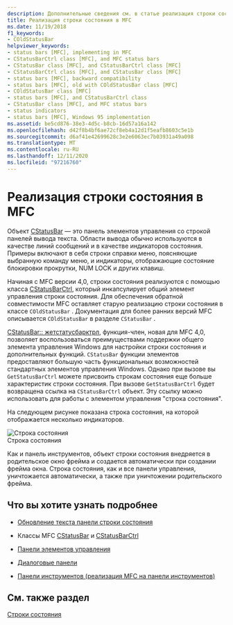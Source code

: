 ```yaml
---
description: Дополнительные сведения см. в статье реализация строки состояния в MFC.
title: Реализация строки состояния в MFC
ms.date: 11/19/2018
f1_keywords:
- COldStatusBar
helpviewer_keywords:
- status bars [MFC], implementing in MFC
- CStatusBarCtrl class [MFC], and MFC status bars
- CStatusBar class [MFC], and CStatusBarCtrl class [MFC]
- CStatusBarCtrl class [MFC], and CStatusBar class [MFC]
- status bars [MFC], backward compatibility
- status bars [MFC], old with COldStatusBar class [MFC]
- COldStatusBar class [MFC]
- status bars [MFC], and CStatusBarCtrl class
- CStatusBar class [MFC], and MFC status bars
- status indicators
- status bars [MFC], Windows 95 implementation
ms.assetid: be5cd876-38e3-4d5c-b8cb-16d57a16a142
ms.openlocfilehash: d42f8b4bf6ae72cf8eb4a12d1f5eafb8603c5e1b
ms.sourcegitcommit: d6af41e42699628c3e2e6063ec7b03931a49a098
ms.translationtype: MT
ms.contentlocale: ru-RU
ms.lasthandoff: 12/11/2020
ms.locfileid: "97216760"
---
```

# <a name="status-bar-implementation-in-mfc"></a>Реализация строки состояния в MFC

Объект [CStatusBar](../mfc/reference/cstatusbar-class.md) — это панель элементов управления со строкой панелей вывода текста. Области вывода обычно используются в качестве линий сообщений и в качестве индикаторов состояния. Примеры включают в себя строки справки меню, поясняющие выбранную команду меню, и индикаторы, отображающие состояние блокировки прокрутки, NUM LOCK и других клавиш.

Начиная с MFC версии 4,0, строки состояния реализуются с помощью класса [CStatusBarCtrl](../mfc/reference/cstatusbarctrl-class.md), который инкапсулирует общий элемент управления строки состояния. Для обеспечения обратной совместимости MFC оставляет старую реализацию строки состояния в классе `COldStatusBar` . Документация для более ранних версий MFC описывается `COldStatusBar` в разделе `CStatusBar` .

[CStatusBar:: жетстатусбарктрл](../mfc/reference/cstatusbar-class.md#getstatusbarctrl), функция-член, новая для MFC 4,0, позволяет воспользоваться преимуществами поддержки общего элемента управления Windows для настройки строки состояния и дополнительных функций. `CStatusBar` функции элементов предоставляют большую часть функциональных возможностей стандартных элементов управления Windows. Однако при вызове вы `GetStatusBarCtrl` можете присвоить строкам состояния еще больше характеристик строки состояния. При вызове `GetStatusBarCtrl` будет возвращена ссылка на `CStatusBarCtrl` объект. Эту ссылку можно использовать для работы с элементом управления "строка состояния".

На следующем рисунке показана строка состояния, на которой отображается несколько индикаторов.

![Строка состояния](../mfc/media/vc37dy1.gif "Строка состояния") <br/>
Строка состояния

Как и панель инструментов, объект строки состояния внедряется в родительское окно фрейма и создается автоматически при создании фрейма окна. Строка состояния, как и все панели управления, уничтожается автоматически, а также при уничтожении родительского фрейма.

## <a name="what-do-you-want-to-know-more-about"></a>Что вы хотите узнать подробнее

- [Обновление текста панели строки состояния](../mfc/updating-the-text-of-a-status-bar-pane.md)

- Классы MFC [CStatusBar](../mfc/reference/cstatusbar-class.md) и [CStatusBarCtrl](../mfc/reference/cstatusbarctrl-class.md)

- [Панели элементов управления](../mfc/control-bars.md)

- [Диалоговые панели](../mfc/dialog-bars.md)

- [Панели инструментов (реализация MFC на панели инструментов)](../mfc/mfc-toolbar-implementation.md)

## <a name="see-also"></a>См. также раздел

[Строки состояния](../mfc/status-bars.md)

